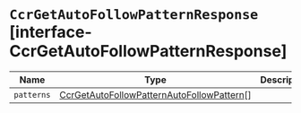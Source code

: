 # `CcrGetAutoFollowPatternResponse` [interface-CcrGetAutoFollowPatternResponse]

| Name | Type | Description |
| - | - | - |
| `patterns` | [CcrGetAutoFollowPatternAutoFollowPattern](./CcrGetAutoFollowPatternAutoFollowPattern.md)[] | &nbsp; |
